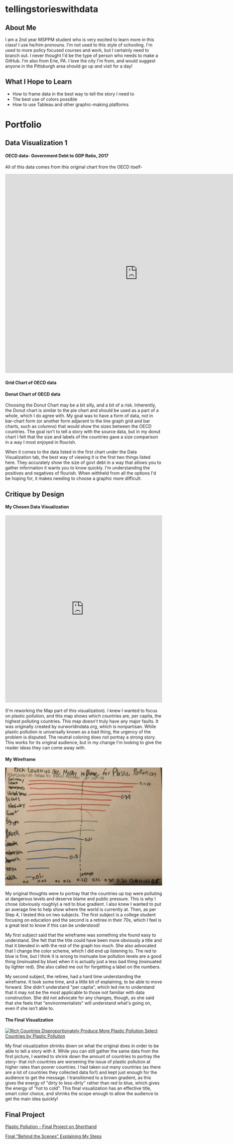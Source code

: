 # tellingstorieswithdata

## About Me

I am a 2nd year MSPPM student who is very excited to learn more in this class! I use he/him pronouns. I'm not used to this style of schooling. I'm used to more policy focused courses and work, but I certainly need to branch out. I never thought I'd be the type of person who needs to make a GitHub. I'm also from Erie, PA. I love the city I'm from, and would suggest anyone in the Pittsburgh area should go up and visit for a day! 

## What I Hope to Learn

- How to frame data in the best way to tell the story I need to 
- The best use of colors possible
- How to use Tableau and other graphic-making platforms

# Portfolio

## Data Visualization 1
#### OECD data- Government Debt to GDP Ratio, 2017
All of this data comes from this original chart from the OECD itself-

<iframe src="https://data.oecd.org/chart/6sDW" width="850" height="638" style="border: 0" mozallowfullscreen="true" webkitallowfullscreen="true" allowfullscreen="true"><a href="https://data.oecd.org/chart/6sDW" target="_blank">OECD Chart: General government debt, Total, % of GDP, Annual, 2017</a></iframe>

#### Grid Chart of OECD data

<div class="flourish-embed flourish-chart" data-src="visualisation/7255387"><script src="https://public.flourish.studio/resources/embed.js"></script></div>

#### Donut Chart of OECD data
<div class="flourish-embed flourish-chart" data-src="visualisation/7255764"><script src="https://public.flourish.studio/resources/embed.js"></script></div>

Choosing the Donut Chart may be a bit silly, and a bit of a risk. Inherently, the Donut chart is similar to the pie chart and should be used as a part of a whole, which I do agree with. My goal was to have a form of data, not in bar-chart form (or another form adjacent to the line graph grid and bar charts, such as columns) that would show the sizes between the OECD countries. The goal isn't to tell a story with the source data, but in my donut chart I felt that the size and labels of the countries gave a size comparison in a way I most enjoyed in flourish. 

When it comes to the data listed in the first chart under the Data Visualization tab, the best way of viewing it is the first two things listed here. They accurately show the size of govt debt in a way that allows you to gather informaiton it wants you to know quickly. I'm understanding the positives and negatives of flourish. When withheld from all the options I'd be hoping for, it makes needing to choose a graphic more difficult. 

## Critique by Design 

#### My Chosen Data Visualization 
<iframe src="https://ourworldindata.org/grapher/plastic-waste-per-capita?tab=chart" loading="lazy" style="width: 100%; height: 600px; border: 0px none;"></iframe>

(I'm reworking the Map part of this visualization). I knew I wanted to focus on plastic pollution, and this map shows which countries are, per capita, the highest polluting countries. This map doesn't truly have any major faults. It was originally created by ourworldindata.org, which is nonpartisan. While plastic pollution is universally known as a bad thing, the urgency of the problem is disputed. The neutral coloring does not portray a strong story. This works for its original audience, but in my change I'm looking to give the reader ideas they can come away with. 

#### My Wireframe

![My Original Wireframe](IMG-4488.jpg)

My original thoughts were to portray that the countries up top were polluting at dangerous levels and deserve blame and public pressure. This is why I chose (obviously roughly) a red to blue gradient. I also knew I wanted to put an average line to help show where the world is currently at. Then, as per Step 4, I tested this on two subjects. The first subject is a college student focusing on education and the second is a retiree in their 70s, which I feel is a great test to know if this can be understood! 

My first subject said that the wireframe was something she found easy to understand. She felt that the title could have been more obviously a title and that it blended in with the rest of the graph too much. She also advocated that I change the color scheme, which I did end up listening to. The red to blue is fine, but I think it is wrong to insinuate low pollution levels are a good thing (insinuated by blue) when it is actually just a less bad thing (insinuated by lighter red). She also called me out for forgetting a label on the numbers.  

My second subject, the retiree, had a hard time understanding the wireframe. It took some time, and a little bit of explaining, to be able to move forward. She didn't understand "per capita", which led me to understand that it may not be the most applicable to those not familiar with data construction. She did not advocate for any changes, though, as she said that she feels that "environmentalists" will understand what's going on, even if she isn't able to. 

#### The Final Visualization 

<div class='tableauPlaceholder' id='viz1632432501059' style='position: relative'><noscript><a href='#'><img alt='Rich Countries Disproportionately Produce More Plastic Pollution Select Countries by Plastic Pollution  ' src='https:&#47;&#47;public.tableau.com&#47;static&#47;images&#47;St&#47;Step5TSWD920&#47;Sheet1&#47;1_rss.png' style='border: none' /></a></noscript><object class='tableauViz'  style='display:none;'><param name='host_url' value='https%3A%2F%2Fpublic.tableau.com%2F' /> <param name='embed_code_version' value='3' /> <param name='site_root' value='' /><param name='name' value='Step5TSWD920&#47;Sheet1' /><param name='tabs' value='no' /><param name='toolbar' value='yes' /><param name='static_image' value='https:&#47;&#47;public.tableau.com&#47;static&#47;images&#47;St&#47;Step5TSWD920&#47;Sheet1&#47;1.png' /> <param name='animate_transition' value='yes' /><param name='display_static_image' value='yes' /><param name='display_spinner' value='yes' /><param name='display_overlay' value='yes' /><param name='display_count' value='yes' /><param name='language' value='en-US' /><param name='filter' value='publish=yes' /></object></div>                <script type='text/javascript'>                    
 var divElement = document.getElementById('viz1632432501059');
  var vizElement = divElement.getElementsByTagName('object')[0];
  vizElement.style.width='100%';vizElement.style.height=(divElement.offsetWidth*0.75)+'px';
  var scriptElement = document.createElement('script');                    
  scriptElement.src = 'https://public.tableau.com/javascripts/api/viz_v1.js';
  vizElement.parentNode.insertBefore(scriptElement, vizElement);                
</script>

My final visualization shrinks down on what the original does in order to be able to tell a story with it. While you can still gather the same data from the first picture, I wanted to shrink down the amount of countries to portray the story- that rich countries are worsening the issue of plastic pollution at higher rates than poorer countries. I had taken out many countries (as there are a lot of countries they collected data for!) and kept just enough for the audience to get the message. I transitioned to a brown gradient, as this gives the energy of "dirty to less-dirty" rather than red to blue, which gives the energy of "hot to cold". This final visualization has an effective title, smart color choice, and shrinks the scope enough to allow the audience to get the main idea quickly! 

## Final Project

[Plastic Pollution - Final Project on Shorthand](https://carnegiemellon.shorthandstories.com/plastic-pollution-zdunski/index.html)

[Final "Behind the Scenes" Explaining My Steps](full_behind_the_scenes.md)
